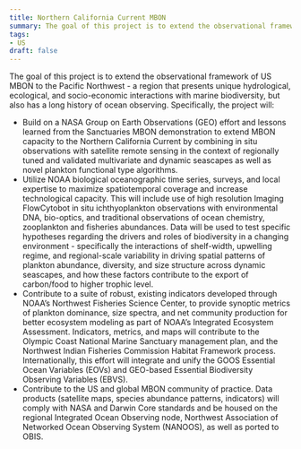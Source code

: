 ```yaml
---
title: Northern California Current MBON
summary: The goal of this project is to extend the observational framework of US MBON to the Pacific Northwest - a region that presents unique hydrological, ecological, and socio-economic interactions with marine biodiversity, but also has a long history of ocean observing.
tags:
- US
draft: false
---
```

The goal of this project is to extend the observational framework of US MBON to the Pacific Northwest - a region that presents unique hydrological, ecological, and socio-economic interactions with marine biodiversity, but also has a long history of ocean observing. Specifically, the project will:

*   Build on a NASA Group on Earth Observations (GEO) effort and lessons learned from the Sanctuaries MBON demonstration to extend MBON capacity to the Northern California Current by combining in situ observations with satellite remote sensing in the context of regionally tuned and validated multivariate and dynamic seascapes as well as novel plankton functional type algorithms.
*   Utilize NOAA biological oceanographic time series, surveys, and local expertise to maximize spatiotemporal coverage and increase technological capacity. This will include use of high resolution Imaging FlowCytobot in situ ichthyoplankton observations with environmental DNA, bio-optics, and traditional observations of ocean chemistry, zooplankton and fisheries abundances. Data will be used to test specific hypotheses regarding the drivers and roles of biodiversity in a changing environment - specifically the interactions of shelf-width, upwelling regime, and regional-scale variability in driving spatial patterns of plankton abundance, diversity, and size structure across dynamic seascapes, and how these factors contribute to the export of carbon/food to higher trophic level.
*   Contribute to a suite of robust, existing indicators developed through NOAA’s Northwest Fisheries Science Center, to provide synoptic metrics of plankton dominance, size spectra, and net community production for better ecosystem modeling as part of NOAA’s Integrated Ecosystem Assessment. Indicators, metrics, and maps will contribute to the Olympic Coast National Marine Sanctuary management plan, and the Northwest Indian Fisheries Commission Habitat Framework process. Internationally, this effort will integrate and unify the GOOS Essential Ocean Variables (EOVs) and GEO-based Essential Biodiversity Observing Variables (EBVS).
*   Contribute to the US and global MBON community of practice. Data products (satellite maps, species abundance patterns, indicators) will comply with NASA and Darwin Core standards and be housed on the regional Integrated Ocean Observing node, Northwest Association of Networked Ocean Observing System (NANOOS), as well as ported to OBIS.
